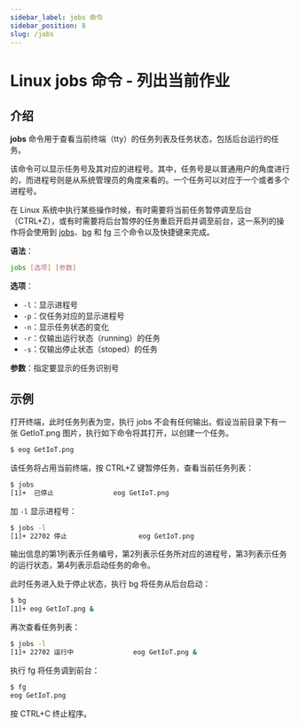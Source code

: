 ```yaml
---
sidebar_label: jobs 命令
sidebar_position: 8
slug: /jobs
---
```


# Linux jobs 命令 - 列出当前作业



## 介绍

**jobs** 命令用于查看当前终端（tty）的任务列表及任务状态，包括后台运行的任务。

该命令可以显示任务号及其对应的进程号。其中，任务号是以普通用户的角度进行的，而进程号则是从系统管理员的角度来看的。一个任务可以对应于一个或者多个进程号。

在 Linux 系统中执行某些操作时候，有时需要将当前任务暂停调至后台（CTRL+Z），或有时需要将后台暂停的任务重启开启并调至前台，这一系列的操作将会使用到 [jobs](/linux-command/jobs)、[bg](/linux-command/bg) 和 [fg](/linux-command/fg) 三个命令以及快捷键来完成。

**语法**： 

```bash
jobs [选项] [参数]
```

**选项**： 

- `-l`：显示进程号
- `-p`：仅任务对应的显示进程号
- `-n`：显示任务状态的变化
- `-r`：仅输出运行状态（running）的任务
- `-s`：仅输出停止状态（stoped）的任务

**参数**：指定要显示的任务识别号



## 示例

打开终端，此时任务列表为空，执行 jobs 不会有任何输出。假设当前目录下有一张 GetIoT.png 图片，执行如下命令将其打开，以创建一个任务。

```bash
$ eog GetIoT.png
```

该任务将占用当前终端，按 CTRL+Z 键暂停任务，查看当前任务列表：

```bash
$ jobs
[1]+  已停止               eog GetIoT.png
```

加 `-l` 显示进程号：

```bash
$ jobs -l
[1]+ 22702 停止                  eog GetIoT.png
```

输出信息的第1列表示任务编号，第2列表示任务所对应的进程号，第3列表示任务的运行状态，第4列表示启动任务的命令。

此时任务进入处于停止状态，执行 bg 将任务从后台启动：

```bash
$ bg
[1]+ eog GetIoT.png &
```

再次查看任务列表：

```bash
$ jobs -l
[1]+ 22702 运行中               eog GetIoT.png &
```

执行 fg 将任务调到前台：

```bash
$ fg
eog GetIoT.png
```

按 CTRL+C 终止程序。


